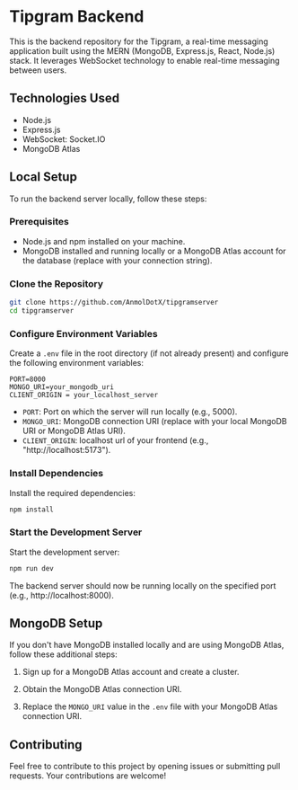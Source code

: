 # Tipgram Backend

This is the backend repository for the Tipgram, a real-time messaging application built using the MERN (MongoDB, Express.js, React, Node.js) stack. It leverages WebSocket technology to enable real-time messaging between users.

## Technologies Used

- Node.js
- Express.js
- WebSocket: Socket.IO
- MongoDB Atlas

## Local Setup

To run the backend server locally, follow these steps:

### Prerequisites

- Node.js and npm installed on your machine.
- MongoDB installed and running locally or a MongoDB Atlas account for the database (replace with your connection string).

### Clone the Repository

```bash
git clone https://github.com/AnmolDotX/tipgramserver
cd tipgramserver
```

### Configure Environment Variables

Create a `.env` file in the root directory (if not already present) and configure the following environment variables:

```env
PORT=8000
MONGO_URI=your_mongodb_uri
CLIENT_ORIGIN = your_localhost_server
```

- `PORT`: Port on which the server will run locally (e.g., 5000).
- `MONGO_URI`: MongoDB connection URI (replace with your local MongoDB URI or MongoDB Atlas URI).
- `CLIENT_ORIGIN`: localhost url of your frontend (e.g., "http://localhost:5173").

### Install Dependencies

Install the required dependencies:

```bash
npm install
```

### Start the Development Server

Start the development server:

```bash
npm run dev
```

The backend server should now be running locally on the specified port (e.g., http://localhost:8000).

## MongoDB Setup

If you don't have MongoDB installed locally and are using MongoDB Atlas, follow these additional steps:

1. Sign up for a MongoDB Atlas account and create a cluster.

2. Obtain the MongoDB Atlas connection URI.

3. Replace the `MONGO_URI` value in the `.env` file with your MongoDB Atlas connection URI.

## Contributing

Feel free to contribute to this project by opening issues or submitting pull requests. Your contributions are welcome!